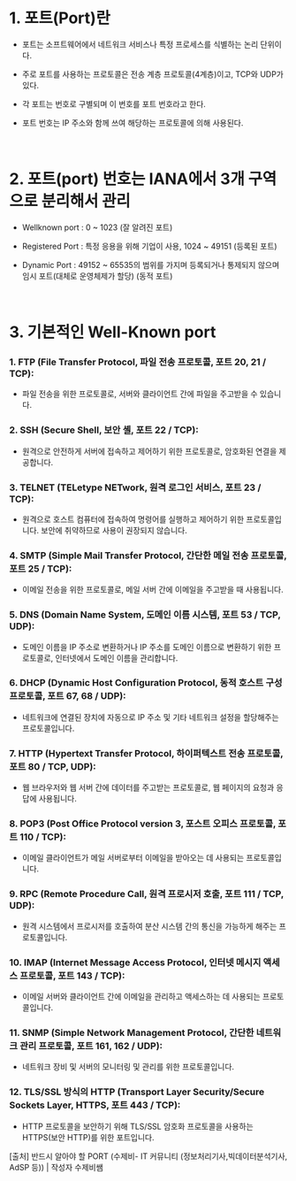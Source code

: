 # 1. 포트(Port)란

- 포트는 소프트웨어에서 네트워크 서비스나 특정 프로세스를 식별하는 논리 단위이다. 

- 주로 포트를 사용하는 프로토콜은 전송 계층 프로토콜(4계층)이고, TCP와 UDP가 있다. 

- 각 포트는 번호로 구별되며 이 번호를 포트 번호라고 한다. 

- 포트 번호는 IP 주소와 함께 쓰여 해당하는 프로토콜에 의해 사용된다.

​

# 2. 포트(port) 번호는 IANA에서 3개 구역으로 분리해서 관리

- Wellknown port​ : 0 ~ 1023 (잘 알려진 포트)

- Registered Port : 특정 응용을 위해 기업이 사용, 1024 ~ 49151 (등록된 포트)

- Dynamic Port : 49152 ~ 65535의 범위를 가지며 등록되거나 통제되지 않으며 임시 포트(대체로 운영체제가 할당) (동적 포트)

​

# 3. 기본적인 Well-Known port


### 1. FTP (File Transfer Protocol, 파일 전송 프로토콜, 포트 20, 21 / TCP):
- 파일 전송을 위한 프로토콜로, 서버와 클라이언트 간에 파일을 주고받을 수 있습니다.

### 2. SSH (Secure Shell, 보안 셸, 포트 22 / TCP):
- 원격으로 안전하게 서버에 접속하고 제어하기 위한 프로토콜로, 암호화된 연결을 제공합니다.

### 3. TELNET (TELetype NETwork, 원격 로그인 서비스, 포트 23 / TCP):
- 원격으로 호스트 컴퓨터에 접속하여 명령어를 실행하고 제어하기 위한 프로토콜입니다. 보안에 취약하므로 사용이 권장되지 않습니다.

### 4. SMTP (Simple Mail Transfer Protocol, 간단한 메일 전송 프로토콜, 포트 25 / TCP):
- 이메일 전송을 위한 프로토콜로, 메일 서버 간에 이메일을 주고받을 때 사용됩니다.

### 5. DNS (Domain Name System, 도메인 이름 시스템, 포트 53 / TCP, UDP):
- 도메인 이름을 IP 주소로 변환하거나 IP 주소를 도메인 이름으로 변환하기 위한 프로토콜로, 인터넷에서 도메인 이름을 관리합니다.

### 6. DHCP (Dynamic Host Configuration Protocol, 동적 호스트 구성 프로토콜, 포트 67, 68 / UDP):
- 네트워크에 연결된 장치에 자동으로 IP 주소 및 기타 네트워크 설정을 할당해주는 프로토콜입니다.

### 7. HTTP (Hypertext Transfer Protocol, 하이퍼텍스트 전송 프로토콜, 포트 80 / TCP, UDP):
- 웹 브라우저와 웹 서버 간에 데이터를 주고받는 프로토콜로, 웹 페이지의 요청과 응답에 사용됩니다.

### 8. POP3 (Post Office Protocol version 3, 포스트 오피스 프로토콜, 포트 110 / TCP):
- 이메일 클라이언트가 메일 서버로부터 이메일을 받아오는 데 사용되는 프로토콜입니다.

### 9. RPC (Remote Procedure Call, 원격 프로시저 호출, 포트 111 / TCP, UDP):
- 원격 시스템에서 프로시저를 호출하여 분산 시스템 간의 통신을 가능하게 해주는 프로토콜입니다.

### 10. IMAP (Internet Message Access Protocol, 인터넷 메시지 액세스 프로토콜, 포트 143 / TCP):
- 이메일 서버와 클라이언트 간에 이메일을 관리하고 액세스하는 데 사용되는 프로토콜입니다.

### 11. SNMP (Simple Network Management Protocol, 간단한 네트워크 관리 프로토콜, 포트 161, 162 / UDP):
- 네트워크 장비 및 서버의 모니터링 및 관리를 위한 프로토콜입니다.

### 12. TLS/SSL 방식의 HTTP (Transport Layer Security/Secure Sockets Layer, HTTPS, 포트 443 / TCP):
- HTTP 프로토콜을 보안하기 위해 TLS/SSL 암호화 프로토콜을 사용하는 HTTPS(보안 HTTP)를 위한 포트입니다.

[출처] 반드시 알아야 할 PORT (수제비- IT 커뮤니티 (정보처리기사,빅데이터분석기사, AdSP 등)) | 작성자 수제비쌤
